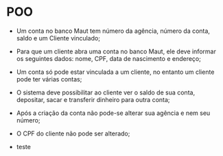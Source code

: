 # POO

- Um conta no banco Maut tem número da agência, número da conta, saldo e um Cliente vinculado;

- Para que um cliente abra uma conta no banco Maut, ele deve informar os seguintes dados: nome, CPF, data de nascimento e endereço;

- Um conta só pode estar vinculada a um cliente, no entanto um cliente pode ter várias contas;

- O sistema deve possibilitar ao cliente ver o saldo de sua conta, depositar, sacar e transferir dinheiro para outra conta;

- Após a criação da conta não pode-se alterar sua agência e nem seu número;

- O CPF do cliente não pode ser alterado;

- teste